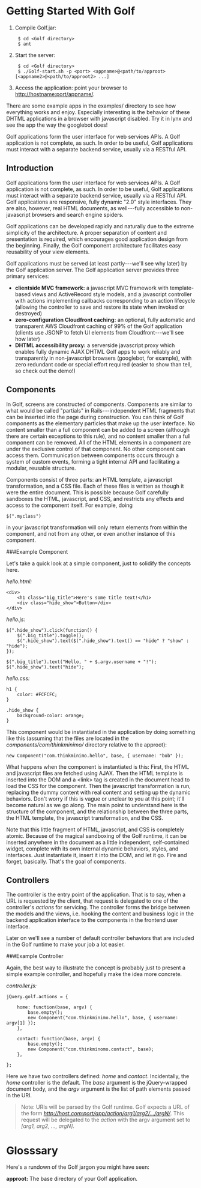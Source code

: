 Getting Started With Golf
=========================

1. Compile Golf.jar:
        
        $ cd <Golf directory>
        $ ant

2. Start the server:

        $ cd <Golf directory>
        $ ./Golf-start.sh -p <port> <appname>@<path/to/approot> [<appname2>@<path/to/approot2> ...] 

3. Access the application: point your browser to <http://hostname:port/appname/>.

There are some example apps in the examples/ directory to see how
everything works and enjoy. Especially interesting is the behavior of
these DHTML applications in a browser with javascript disabled. Try it
in lynx and see the app the way the googlebot does!

Golf applications form the user interface for web services APIs. A
Golf application is not complete, as such. In order to be useful, Golf
applications must interact with a separate backend service, usually via
a RESTful API.

Introduction
------------

Golf applications form the user interface for web services APIs. A
Golf application is not complete, as such. In order to be useful, Golf
applications must interact with a separate backend service, usually via a
RESTful API. Golf applications are responsive, fully dynamic "2.0" style
interfaces. They are also, however, real HTML documents, as well---fully
accessible to non-javascript browsers and search engine spiders.

Golf applications can be developed rapidly and naturally due to the
extreme simplicity of the architecture. A proper separation of content
and presentation is required, which encourages good application design
from the beginning. Finally, the Golf component architecture facilitates
easy reusability of your view elements.

Golf applications must be served (at least partly---we'll see why later)
by the Golf application server. The Golf application server provides
three primary services:

  * __clientside MVC framework:__ a javascript MVC framework with
    template-based views and ActiveRecord style models, and a javascript
    controller with actions implementing callbacks corresponding to an action
    lifecycle (allowing the controller to save and restore its state when
    invoked or destroyed)
  * __zero-configuration Cloudfront caching:__ an optional, fully automatic
    and transparent AWS Cloudfront caching of 99% of the Golf application
    (clients use JSONP to fetch UI elements from Cloudfront---we'll see
    how later)
  * __DHTML accessibility proxy:__ a serverside javascript proxy
    which enables fully dynamic AJAX DHTML Golf apps to work reliably and
    transparently in non-javascript browsers (googlebot, for example), with
    zero redundant code or special effort required (easier to show than tell,
    so check out the demo!)

Components
----------

In Golf, screens are constructed of components. Components are similar
to what would be called "partials" in Rails---independent HTML fragments
that can be inserted into the page during construction. You can think
of Golf components as the elementary particles that make up the user
interface. No content smaller than a full component can be added to
a screen (although there are certain exceptions to this rule), and no
content smaller than a full component can be removed. All of the HTML
elements in a component are under the exclusive control of that component.
No other component can access them. Communication between components
occurs through a system of custom events, forming a tight internal API
and facilitating a modular, reusable structure.

Components consist of three parts: an HTML template, a javascript
transformation, and a CSS file. Each of these files is written as though
it were the entire document. This is possible because Golf carefully
sandboxes the HTML, javascript, and CSS, and restricts any effects and
access to the component itself. For example, doing

    $(".myclass")

in your javascript transformation will only return elements from within
the component, and not from any other, or even another instance of
this component.

###Example Component

Let's take a quick look at a simple component, just to solidify the
concepts here.

_hello.html:_

    <div>
        <h1 class="big_title">Here's some title text!</h1>
        <div class="hide_show">Button</div>
    </div>

_hello.js:_

    $(".hide_show").click(function() {
        $(".big_title").toggle();
        $(".hide_show").text($(".hide_show").text() == "hide" ? "show" : "hide");
    });
    
    $(".big_title").text("Hello, " + $.argv.username + "!");
    $(".hide_show").text("hide");

_hello.css:_

    h1 {
        color: #FCFCFC;
    }
    
    .hide_show {
        background-color: orange;
    }

This component would be instantiated in the application by doing something
like this (assuming that the files are located in the 
_components/com/thinkminimo/_ directory relative to the approot):

    new Component("com.thinkminimo.hello", base, { username: "bob" });

What happens when the component is instantiated is this: First, the HTML
and javascript files are fetched using AJAX. Then the HTML template is
inserted into the DOM and a &lt;link&gt; tag is created in the document
head to load the CSS for the component. Then the javascript transformation
is run, replacing the dummy content with real content and setting up
the dynamic behaviors. Don't worry if this is vague or unclear to you
at this point; it'll become natural as we go along. The main point to
understand here is the structure of the component, and the relationship
between the three parts, the HTML template, the javascript transformation,
and the CSS.

Note that this little fragment of HTML, javascript, and CSS is completely
atomic. Because of the magical sandboxing of the Golf runtime, it can be
inserted anywhere in the document as a little independent, self-contained
widget, complete with its own internal dynamic behaviors, styles, and
interfaces. Just instantiate it, insert it into the DOM, and let it
go. Fire and forget, basically. That's the goal of components.

Controllers
-----------

The controller is the entry point of the application. That is to say,
when a URL is requested by the client, that request is delegated to one
of the controller's _actions_ for servicing. The controller forms the
bridge between the models and the views, i.e. hooking the content and
business logic in the backend application interface to the components
in the frontend user interface.

Later on we'll see a number of default controller behaviors that are
included in the Golf runtime to make your job a lot easier.

###Example Controller

Again, the best way to illustrate the concept is probably just to present
a simple example controller, and hopefully make the idea more concrete.

_controller.js:_

    jQuery.golf.actions = {

        home: function(base, argv) {
            base.empty();
            new Component("com.thinkminimo.hello", base, { username: argv[1] });
        },

        contact: function(base, argv) {
            base.empty();
            new Component("com.thinkminomo.contact", base);
        },

    };

Here we have two controllers defined: _home_ and _contact_. Incidentally,
the _home_ controller is the default. The _base_ argument is the
jQuery-wrapped document body, and the _argv_ argument is the list of
path elements passed in the URI.

> Note: URIs will be parsed by the Golf runtime. Golf expects a URL of
> the form _http://host.com:port/app/action/arg1/arg2/.../argN/_. This
> request will be delegated to the _action_ with the argv argument set
> to _\[arg1, arg2, ..., argN\]_.

Glosssary
=========

Here's a rundown of the Golf jargon you might have seen:

__approot:__ The base directory of your Golf application.
